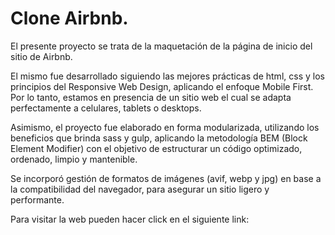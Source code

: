 

# Clone Airbnb.

El presente proyecto se trata de la maquetación de la página de inicio del sitio de Airbnb.

El mismo fue desarrollado siguiendo las mejores prácticas de html, css y los principios del Responsive Web Design, aplicando el enfoque Mobile First. Por lo tanto, estamos en presencia de un sitio web el cual se adapta perfectamente a celulares, tablets o desktops.

Asimismo, el proyecto fue elaborado en forma modularizada, utilizando los beneficios que brinda sass y gulp, aplicando la metodología BEM (Block Element Modifier) con el objetivo de estructurar un código optimizado, ordenado, limpio y mantenible.

Se incorporó gestión de formatos de imágenes (avif, webp y jpg) en base a la compatibilidad del navegador, para asegurar un sitio ligero y performante.

Para visitar la web pueden hacer click en el siguiente link:

```

```
